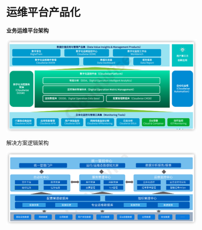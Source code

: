 # 运维平台产品化

**业务运维平台架构**

![](https://raw.githubusercontent.com/r2ys/upic_rep/main/uPic/iShot2021-06-10%2011.52.30.png)

解决方案逻辑架构

![](https://raw.githubusercontent.com/r2ys/upic_rep/main/uPic/iShot2021-06-10%2011.55.02.png)